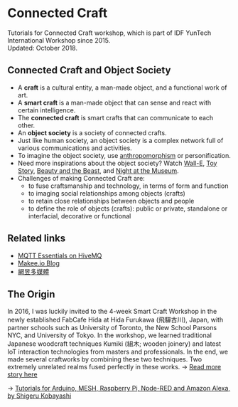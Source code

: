 # Connected Craft
Tutorials for Connected Craft workshop, which is part of IDF YunTech International Workshop since 2015.\
Updated: October 2018.

## Connected Craft and Object Society

* A __craft__ is a cultural entity, a man-made object, and a functional work of art.
* A __smart craft__ is a man-made object that can sense and react with certain intelligence.
* The __connected craft__ is smart crafts that can communicate to each other.
* An __object society__ is a society of connected crafts.
* Just like human society, an object society is a complex network full of various communications and activities.
* To imagine the object society, use [anthropomorphism](https://en.wikipedia.org/wiki/Anthropomorphism) or personification.
* Need more inspirations about the object society? Watch [Wall-E](https://en.wikipedia.org/wiki/WALL-E), [Toy Story](https://en.wikipedia.org/wiki/Toy_Story), [Beauty and the Beast](https://en.wikipedia.org/wiki/Beauty_and_the_Beast_\(1991_film\)), and [Night at the Museum](https://en.wikipedia.org/wiki/Night_at_the_Museum).
* Challenges of making Connected Craft are:
  * to fuse craftsmanship and technology, in terms of form and function
  * to imaging social relationships among objects (crafts)
  * to retain close relationships between objects and people
  * to define the role of objects (crafts): public or private, standalone or interfacial, decorative or functional

## Related links

* [MQTT Essentials on HiveMQ](https://www.hivemq.com/mqtt-essentials/)
* [Makee.io Blog](https://oranwind.org)
* [網昱多媒體](https://swf.com.tw)

## The Origin

In 2016, I was luckily invited to the 4-week Smart Craft Workshop in the newly established FabCafe Hida at Hida Furukawa (飛驒古川), Japan, with partner schools such as University of Toronto, the New School Parsons NYC, and University of Tokyo. In the workshop, we learned traditional Japanese woodcraft techniques Kumiki (組木; wooden joinery) and latest IoT interaction technologies from masters and professionals. In the end, we made several craftworks by combining these two techniques. Two extremely unrelated realms fused perfectly in these works. &rarr; [Read more story here](https://www.facebook.com/notes/loftwork-asia/smart-craft-studio-特派員觀察週記/600577456786963/)

&rarr; [Tutorials for Arduino, MESH, Raspberry Pi, Node-RED and Amazon Alexa, by Shigeru Kobayashi](https://github.com/kotobuki/Smart-Craft-Studio-2016)
